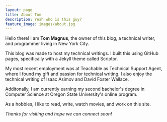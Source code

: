```yaml
---
layout: page
title: About Tom
description: Yeah who is this guy?
feature_image: images/about.jpg
---
```


Hello there! I am **Tom Magnus**, the owner of this blog, a technical writer, and programmer living in New York City.

This blog was made to host my technical writings. I built this using GitHub pages, specifically with a Jekyll theme called Scriptor.

My most recent employment was at Teachable as Technical Support Agent, where I found my gift and passion for technical writing. I also enjoy the technical writing of Isaac Asimov and David Foster Wallace.

Additonally, I am currently earning my second bachelor's degree in Computer Science at Oregon State University's online program. 

As a hobbies, I like to read, write, watch movies, and work on this site. 

*Thanks for visiting and hope we can connect soon!*
